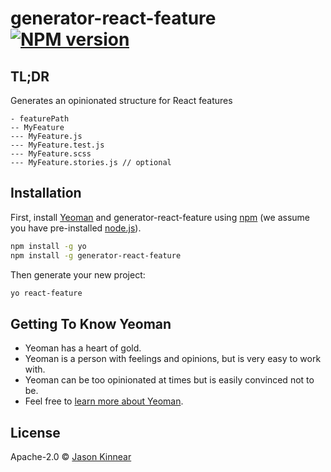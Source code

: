 # generator-react-feature [![NPM version][npm-image]][npm-url] 

## TL;DR
Generates an opinionated structure for React features
```
- featurePath
-- MyFeature
--- MyFeature.js
--- MyFeature.test.js
--- MyFeature.scss
--- MyFeature.stories.js // optional
```
## Installation

First, install [Yeoman](http://yeoman.io) and generator-react-feature using [npm](https://www.npmjs.com/) (we assume you have pre-installed [node.js](https://nodejs.org/)).

```bash
npm install -g yo
npm install -g generator-react-feature
```

Then generate your new project:

```bash
yo react-feature
```

## Getting To Know Yeoman

 * Yeoman has a heart of gold.
 * Yeoman is a person with feelings and opinions, but is very easy to work with.
 * Yeoman can be too opinionated at times but is easily convinced not to be.
 * Feel free to [learn more about Yeoman](http://yeoman.io/).

## License

Apache-2.0 © [Jason Kinnear]()


[npm-image]: https://badge.fury.io/js/generator-react-feature.svg
[npm-url]: https://npmjs.org/package/generator-react-feature
[travis-image]: https://travis-ci.org//generator-react-feature.svg?branch=master
[travis-url]: https://travis-ci.org//generator-react-feature
[daviddm-image]: https://david-dm.org//generator-react-feature.svg?theme=shields.io
[daviddm-url]: https://david-dm.org//generator-react-feature
[coveralls-image]: https://coveralls.io/repos//generator-react-feature/badge.svg
[coveralls-url]: https://coveralls.io/r//generator-react-feature

